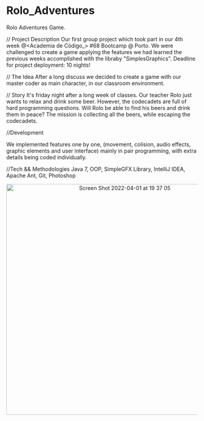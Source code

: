 # Rolo_Adventures
Rolo Adventures Game.

// Project Description Our first group project which took part in our 4th week @<Academia de Código_> #68 Bootcamp @ Porto. We were challenged to create a game applying the features we had learned the previous weeks accomplished with the libraby "SimplesGraphics". Deadline for project deployment: 10 nights!

// The Idea After a long discuss we decided to create a game with our master coder as main character, in our classroom environment.

// Story It's friday night after a long week of classes. Our teacher Rolo just wants to relax and drink some beer. However, the codecadets are full of hard programming questions. Will Rolo be able to find his beers and drink them in peace? The mission is collecting all the beers, while escaping the codecadets.

//Development

We implemented features one by one, (movement, colision, audio effects, graphic elements and user interface) mainly in pair programming, with extra details being coded individually.

//Tech && Methodologies Java 7, OOP, SimpleGFX Library, IntelliJ IDEA, Apache Ant, Git, Photoshop

<p align="center">
<img width="608" alt="Screen Shot 2022-04-01 at 19 37 05" src="https://user-images.githubusercontent.com/102623822/161323639-14707011-9832-465f-aca6-      4d71aaa0f51f.png">
</p>
